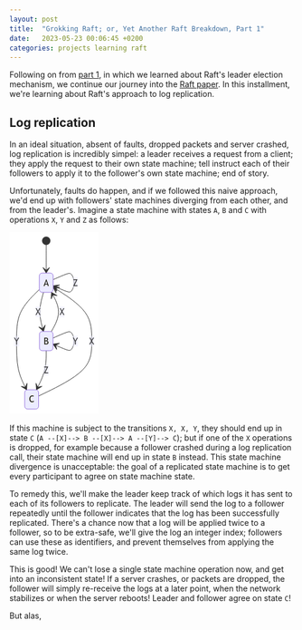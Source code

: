 ```yaml
---
layout: post
title:  "Grokking Raft; or, Yet Another Raft Breakdown, Part 1"
date:   2023-05-23 00:06:45 +0200
categories: projects learning raft
---
```


Following on from [part 1][grokking-raft-1], in which we learned about Raft's leader election mechanism, we continue our journey into the [Raft paper][raft-paper]. In this installment, we're learning about Raft's approach to log replication.

## Log replication

In an ideal situation, absent of faults, dropped packets and server crashed, log replication is incredibly simpel: a leader receives a request from a client; they apply the request to their own state machine; tell instruct each of their followers to apply it to the follower's own state machine; end of story. 

Unfortunately, faults do happen, and if we followed this naive approach, we'd end up with followers' state machines diverging from each other, and from the leader's. Imagine a state machine with states `A`, `B` and `C` with operations `X`, `Y` and `Z` as follows:

![State machine diagram](/images/raft-simple-state-diagram.png)

If this machine is subject to the transitions  `X, X, Y`, they should end up in state `C` (`A --[X]--> B --[X]--> A --[Y]--> C`); but if one of the `X` operations is dropped, for example because a follower crashed during a log replication call, their state machine will end up in state `B` instead. This state machine divergence is unacceptable: the goal of a replicated state machine is to get every participant to agree on state machine state.

To remedy this, we'll make the leader keep track of which logs it has sent to each of its followers to replicate. The leader will send the log to a follower repeatedly until the follower indicates that the log has been successfully replicated. There's a chance now that a log will be applied twice to a follower, so to be extra-safe, we'll give the log an integer index; followers can use these as identifiers, and prevent themselves from applying the same log twice. 

This is good! We can't lose a single state machine operation now, and get into an inconsistent state! If a server crashes, or packets are dropped, the follower will simply re-receive the logs at a later point, when the network stabilizes or when the server reboots! Leader and follower agree on state `C`!

But alas, 

[grokking-raft-1]: /grokking-raft/
[raft-paper]:  https://raft.github.io/raft.pdf
